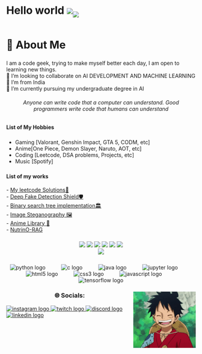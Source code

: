 <div style="display:flex;align-items:flex-end;" align = "center">
<h1 align="center">Hello world
 <img src = https://images.emojiterra.com/google/noto-emoji/animated-emoji/1f44b.gif height = "50"></h1>
 <p>
 <img src="https://readme-typing-svg.herokuapp.com?lines=Artificial+Intelligence+Undergraduate;AI+based+Application+Developer;Programming+Problem+Solver;&center=true&width=500&height=50&color=02F6F7">
 </p>
</div>

<h1 align="left">💫 About Me</h1>

###

<p align="left">I am a code geek, trying to make myself better each day, I am open to learning new things.<br>👯 I’m looking to collaborate on AI DEVELOPMENT AND MACHINE LEARNING<br>🤝 I’m from India<br>🌱 I’m currently pursuing my undergraduate degree in AI</p>
<h6 align="center">Anyone can write code that a computer can understand. Good programmers write code that humans can understand</h6>

###

<h4 align="left">List of My Hobbies</h4>

###

- Gaming [Valorant, Genshin Impact, GTA 5, CODM, etc]<br>
- Anime[One Piece, Demon Slayer, Naruto, AOT, etc]<br>
- Coding [Leetcode, DSA problems, Projects, etc]<br>
- Music [Spotify] 

###
<h4 align="left">List of my works</h4>
 - <a href = https://github.com/HXMAN76/MyLeetcode target = "_blank">My leetcode Solutions🖤</a> 
 <br>- <a href = https://github.com/HXMAN76/Team-Nooglers target = "_blank"> Deep Fake Detection Shield🛡️</a>
 <br>- <a href = https://github.com/HXMAN76/Binary-Search-Tree-Implementation> Binary search tree implementation🏛️</a>
 <br>- <a href= https://github.com/HXMAN76/Image-Steganography> Image Steganography 🖼️</a>
 <br>- <a href = https://github.com/Rag-795/Anime-Library> Anime Library 🌠</a> 
 <br>- <a href = https://github.com/HXMAN76/NutrinO-RAG> NutrinO-RAG </a>
 
###

<div align = "center">
 <img src = https://assets.leetcode.com/static_assets/public/images/badges/2024/gif/2024-04.gif height = "50"  />
 <img src = https://assets.leetcode.com/static_assets/marketing/2024-50.gif height = "50" />
 <img src = https://assets.leetcode.com/static_assets/marketing/2024-100-new.gif height = "50"/>
 <img src = https://leetcode.com/static/images/badges/2024/gif/2024-05.gif height = "50" />
 <img src = https://assets.leetcode.com/static_assets/public/images/badges/2024/gif/2024-09.gif height = "50" />
 <img src =  https://assets.leetcode.com/static_assets/public/images/badges/2024/gif/2024-10.gif height = "50 />
 
</div>

###

<div align = "center">
<img src="https://profile-counter.glitch.me/HXMAN76/count.svg?"  />
</div>

###

<div align="center">
  <img src="https://cdn.jsdelivr.net/gh/devicons/devicon/icons/python/python-original.svg" height="26" alt="python logo"  />
  <img width="34" />
  <img src="https://cdn.jsdelivr.net/gh/devicons/devicon/icons/c/c-original.svg" height="26" alt="c logo"  />
  <img width="34" />
  <img src="https://cdn.jsdelivr.net/gh/devicons/devicon/icons/java/java-original.svg" height="26" alt="java logo"  />
  <img width="34" />
  <img src="https://cdn.jsdelivr.net/gh/devicons/devicon/icons/jupyter/jupyter-original.svg" height="26" alt="jupyter logo"  />
  <img width="34" />
  <img src="https://cdn.jsdelivr.net/gh/devicons/devicon/icons/html5/html5-original.svg" height="26" alt="html5 logo"  />
  <img width="34" />
  <img src="https://cdn.jsdelivr.net/gh/devicons/devicon/icons/css3/css3-original.svg" height="26" alt="css3 logo"  />
  <img width="34" />
  <img src="https://cdn.jsdelivr.net/gh/devicons/devicon/icons/javascript/javascript-original.svg" height="26" alt="javascript logo"  />
  <img width="34" />
  <img src="https://cdn.jsdelivr.net/gh/devicons/devicon/icons/tensorflow/tensorflow-original.svg" height="26" alt="tensorflow logo"  />
</div>

###


<img align="right" height="150" src="https://github.com/HXMAN76/HXMAN76/blob/main/Assets/luffy.gif"  />

###
<h3>🌐 Socials:</h3>

<div align="left">
  <a href="https://www.instagram.com/mad__man__heman/?hl=en" target="_blank">
    <img src="https://img.shields.io/static/v1?message=Instagram&logo=instagram&label=&color=E4405F&logoColor=white&labelColor=&style=for-the-badge" height="35" alt="instagram logo"  />
  </a>
  <a href="https://www.twitch.tv/hxman76" target="_blank">
    <img src="https://img.shields.io/static/v1?message=Twitch&logo=twitch&label=&color=9146FF&logoColor=white&labelColor=&style=for-the-badge" height="35" alt="twitch logo"  />
  </a>
  <a href="https://discord.com/channels/@mad_man_heman" target="_blank">
    <img src="https://img.shields.io/static/v1?message=Discord&logo=discord&label=&color=7289DA&logoColor=white&labelColor=&style=for-the-badge" height="35" alt="discord logo"  />
  </a>
  <a href="https://www.linkedin.com/in/hari-heman/" target="_blank">
    <img src="https://img.shields.io/static/v1?message=LinkedIn&logo=linkedin&label=&color=0077B5&logoColor=white&labelColor=&style=for-the-badge" height="35" alt="linkedin logo"  />
  </a>
</div>
